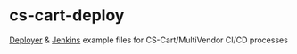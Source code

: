# cs-cart-deploy

[Deployer](https://deployer.org/) & [Jenkins](https://www.jenkins.io/) example files for CS-Cart/MultiVendor CI/CD processes
